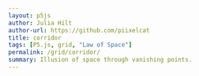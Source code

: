 ```yaml
---  
layout: p5js
author: Julia Hilt
author-url: https://github.com/piixelcat
title: corridor
tags: [P5.js, grid, "Law of Space"]
permalink: /grid/corridor/
summary: Illusion of space through vanishing points.
---
```

